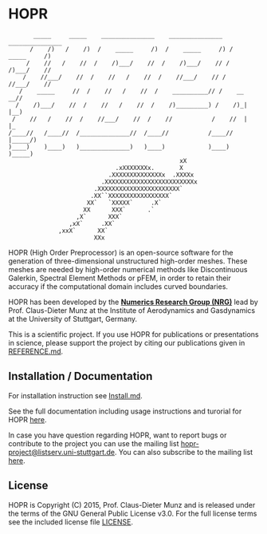 # HOPR
           _____     _____    _______________    _______________   _______________
          /    /)   /    /)  /    _____     /)  /    _____     /) /    _____     /)
         /    //   /    //  /    /)___/    //  /    /)___/    // /    /)___/    //
        /    //___/    //  /    //   /    //  /    //___/    // /    //___/    //
       /    _____     //  /    //   /    //  /    __________// /    __      __//
      /    /)___/    //  /    //   /    //  /    /)_________) /    /)_|    |__)
     /    //   /    //  /    //___/    //  /    //           /    //  |    |_
    /____//   /____//  /______________//  /____//           /____//   |_____/)
    )____)    )____)   )______________)   )____)            )____)    )_____)
                                                    xX
                                  .xXXXXXXXx.       X
                                .XXXXXXXXXXXXXXx  .XXXXx
                              .XXXXXXXXXXXXXXXXXXXXXXXXXx
                            .XXXXXXXXXXXXXXXXXXXXXXX`
                           .XX``XXXXXXXXXXXXXXXXX`
                          XX`   `XXXXX`     .X`
                         XX      XXX`      .`
                       ,X`      XXX`
                     ,xX`     .XX`
                  ,xxX`      XX`
                            XXx

HOPR (High Order Preprocessor) is an open-source software for
the generation of three-dimensional unstructured high-order meshes.
These meshes are needed by high-order numerical methods like
Discontinuous Galerkin, Spectral Element Methods or pFEM,
in order to retain their accuracy if the computational domain
includes curved boundaries.

HOPR has been developed by the [**Numerics Research Group (NRG)**][nrg]
lead by Prof. Claus-Dieter Munz at the Institute of Aerodynamics
and Gasdynamics at the University of Stuttgart, Germany.

This is a scientific project. If you use HOPR for publications or
presentations in science, please support the project by citing
our publications given in [REFERENCE.md](REFERENCE.md).

## Installation / Documentation

For installation instruction see [Install.md](INSTALL.md).

See the full documentation including usage instructions and
turorial for HOPR [here][hopr].
 
In case you have question regarding HOPR, want to report bugs
or contribute to the project you can use the mailing list
<hopr-project@listserv.uni-stuttgart.de>.
You can also subscribe to the mailing list [here][list].

## License
HOPR is Copyright (C) 2015, Prof. Claus-Dieter Munz and is 
released under the terms of the
GNU General Public License v3.0. For the full license terms see
the included license file [LICENSE](LICENSE).


[nrg]:  https://nrg.iag.uni-stuttgart.de/
[hopr]: http://www.hopr-project.org/
[list]: https://listserv.uni-stuttgart.de/mailman/listinfo/hopr-project